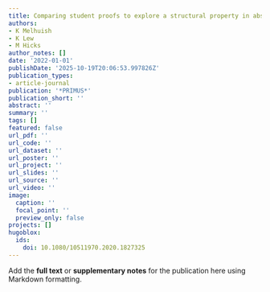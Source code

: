 ```yaml
---
title: Comparing student proofs to explore a structural property in abstract algebra
authors:
- K Melhuish
- K Lew
- M Hicks
author_notes: []
date: '2022-01-01'
publishDate: '2025-10-19T20:06:53.997826Z'
publication_types:
- article-journal
publication: '*PRIMUS*'
publication_short: ''
abstract: ''
summary: ''
tags: []
featured: false
url_pdf: ''
url_code: ''
url_dataset: ''
url_poster: ''
url_project: ''
url_slides: ''
url_source: ''
url_video: ''
image:
  caption: ''
  focal_point: ''
  preview_only: false
projects: []
hugoblox:
  ids:
    doi: 10.1080/10511970.2020.1827325
---
```


Add the **full text** or **supplementary notes** for the publication here using Markdown formatting.

